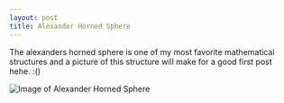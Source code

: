 ```yaml
---
layout: post
title: Alexander Horned Sphere
---
```



The alexanders horned sphere is one of my most favorite mathematical structures and a picture of this structure will make for a 
good first post hehe. :()


![Image of Alexander Horned Sphere](https://srilikestosing.github.io/images/Alexanders_horned_sphere.jpg)
